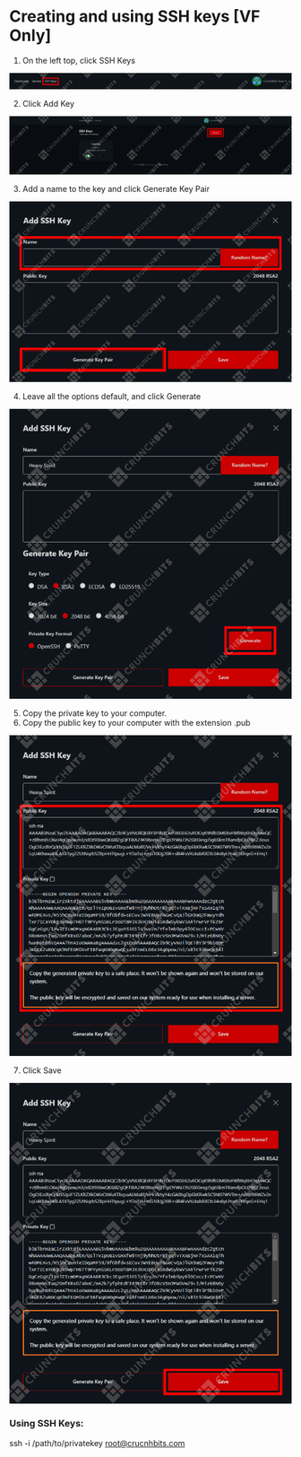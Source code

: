 # Creating and using SSH keys [VF Only]

1.  On the left top, click SSH Keys

![1241235423523524.png](Creating%20and%20using%20SSH%20keys%20%5BVF%20Only%5D%20a0b8b87d548c46c0803fea77b5f146b7/1241235423523524.png)

2. Click Add Key

![KBSSHKETS.png](Creating%20and%20using%20SSH%20keys%20%5BVF%20Only%5D%20a0b8b87d548c46c0803fea77b5f146b7/KBSSHKETS.png)

3. Add a name to the key and click Generate Key Pair

![Bez nazwy.png](Creating%20and%20using%20SSH%20keys%20%5BVF%20Only%5D%20a0b8b87d548c46c0803fea77b5f146b7/Bez_nazwy.png)

4. Leave all the options default, and click Generate 

![noname2.png](Creating%20and%20using%20SSH%20keys%20%5BVF%20Only%5D%20a0b8b87d548c46c0803fea77b5f146b7/noname2.png)

5. Copy the private key to your computer. 
6.  Copy the public key to your computer with the extension .pub

![nononame.png](Creating%20and%20using%20SSH%20keys%20%5BVF%20Only%5D%20a0b8b87d548c46c0803fea77b5f146b7/nononame.png)

7. Click Save

![123123123.png](Creating%20and%20using%20SSH%20keys%20%5BVF%20Only%5D%20a0b8b87d548c46c0803fea77b5f146b7/123123123.png)

### Using SSH Keys:

ssh -i /path/to/privatekey root@crucnhbits.com